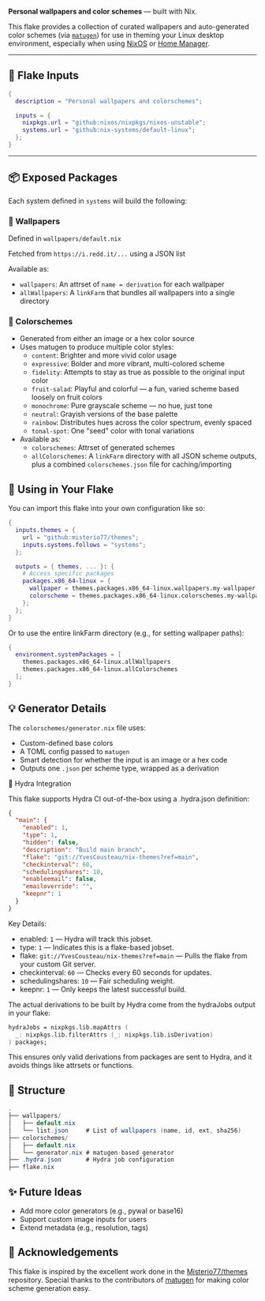 **Personal wallpapers and color schemes** — built with Nix.

This flake provides a collection of curated wallpapers and auto-generated color schemes (via [`matugen`](https://github.com/InverseGood/matugen)) for use in theming your Linux desktop environment, especially when using [NixOS](https://nixos.org) or [Home Manager](https://nix-community.github.io/home-manager/).

---

## 🧩 Flake Inputs

```nix
{
  description = "Personal wallpapers and colorschemes";

  inputs = {
    nixpkgs.url = "github:nixos/nixpkgs/nixos-unstable";
    systems.url = "github:nix-systems/default-linux";
  };
}
```

---

## 📦 Exposed Packages

Each system defined in `systems` will build the following:

### 🎨 Wallpapers

Defined in `wallpapers/default.nix`

Fetched from `https://i.redd.it/...` using a JSON list

Available as:
+ `wallpapers`: An attrset of `name = derivation` for each wallpaper
+ `allWallpapers`: A `linkFarm` that bundles all wallpapers into a single directory

### 🌈 Colorschemes

+ Generated from either an image or a hex color source
+ Uses matugen to produce multiple color styles:
    + `content`: Brighter and more vivid color usage
    + `expressive`: Bolder and more vibrant, multi-colored scheme
    + `fidelity`: Attempts to stay as true as possible to the original input color
    + `fruit-salad`: Playful and colorful — a fun, varied scheme based loosely on fruit colors
    + `monochrome`: Pure grayscale scheme — no hue, just tone
    + `neutral`: Grayish versions of the base palette
    + `rainbow`: Distributes hues across the color spectrum, evenly spaced
    + `tonal-spot`: One "seed" color with tonal variations
+ Available as:
    + `colorschemes`: Attrset of generated schemes
    + `allColorschemes`: A `linkFarm` directory with all JSON scheme outputs, plus a combined `colorschemes.json` file for caching/importing

## 🔧 Using in Your Flake

You can import this flake into your own configuration like so:
```nix
{
  inputs.themes = {
    url = "github:misterio77/themes";
    inputs.systems.follows = "systems";
  };

  outputs = { themes, ... }: {
    # Access specific packages
    packages.x86_64-linux = {
      wallpaper = themes.packages.x86_64-linux.wallpapers.my-wallpaper;
      colorscheme = themes.packages.x86_64-linux.colorschemes.my-wallpaper;
    };
  };
}
```
Or to use the entire linkFarm directory (e.g., for setting wallpaper paths):
```nix
{
  environment.systemPackages = [
    themes.packages.x86_64-linux.allWallpapers
    themes.packages.x86_64-linux.allColorschemes
  ];
}
```

## 💡 Generator Details

The `colorschemes/generator.nix` file uses:
+ Custom-defined base colors
+ A TOML config passed to `matugen`
+ Smart detection for whether the input is an image or a hex code
+ Outputs one `.json` per scheme type, wrapped as a derivation

🧪 Hydra Integration

This flake supports Hydra CI out-of-the-box using a .hydra.json definition:
```json
{
  "main": {
    "enabled": 1,
    "type": 1,
    "hidden": false,
    "description": "Build main branch",
    "flake": "git://YvesCousteau/nix-themes?ref=main",
    "checkinterval": 60,
    "schedulingshares": 10,
    "enableemail": false,
    "emailoverride": "",
    "keepnr": 1
  }
}
```

Key Details:
+ enabled: `1` — Hydra will track this jobset.
+ type: `1` — Indicates this is a flake-based jobset.
+ flake: `git://YvesCousteau/nix-themes?ref=main` — Pulls the flake from your custom Git server.
+ checkinterval: `60` — Checks every 60 seconds for updates.
+ schedulingshares: `10` — Fair scheduling weight.
+ keepnr: `1` — Only keeps the latest successful build.

The actual derivations to be built by Hydra come from the hydraJobs output in your flake:

```nix
hydraJobs = nixpkgs.lib.mapAttrs (
  _: nixpkgs.lib.filterAttrs (_: nixpkgs.lib.isDerivation)
) packages;
```

This ensures only valid derivations from packages are sent to Hydra, and it avoids things like attrsets or functions.

## 📁 Structure

```csharp
.
├── wallpapers/
│   ├── default.nix
│   └── list.json     # List of wallpapers (name, id, ext, sha256)
├── colorschemes/
│   ├── default.nix
│   └── generator.nix # matugen-based generator
├── .hydra.json       # Hydra job configuration
├── flake.nix

```

## ✨ Future Ideas

+ Add more color generators (e.g., pywal or base16)
+ Support custom image inputs for users
+ Extend metadata (e.g., resolution, tags)

## 🤝 Acknowledgements

This flake is inspired by the excellent work done in the [Misterio77/themes](https://github.com/Misterio77/themes) repository. Special thanks to the contributors of [matugen](https://github.com/InioX/matugen) for making color scheme generation easy.
